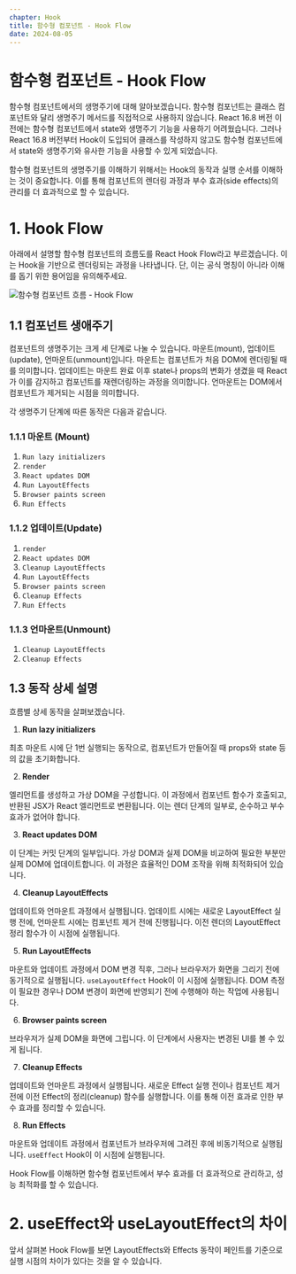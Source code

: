 ```yaml
---
chapter: Hook
title: 함수형 컴포넌트 - Hook Flow
date: 2024-08-05
---
```


# 함수형 컴포넌트 - Hook Flow

함수형 컴포넌트에서의 생명주기에 대해 알아보겠습니다. 함수형 컴포넌트는 클래스 컴포넌트와 달리 생명주기 메서드를 직접적으로 사용하지 않습니다. React 16.8 버전 이전에는 함수형 컴포넌트에서 state와 생명주기 기능을 사용하기 어려웠습니다. 그러나 React 16.8 버전부터 Hook이 도입되어 클래스를 작성하지 않고도 함수형 컴포넌트에서 state와 생명주기와 유사한 기능을 사용할 수 있게 되었습니다.

함수형 컴포넌트의 생명주기를 이해하기 위해서는 Hook의 동작과 실행 순서를 이해하는 것이 중요합니다. 이를 통해 컴포넌트의 렌더링 과정과 부수 효과(side effects)의 관리를 더 효과적으로 할 수 있습니다.

# 1. Hook Flow

아래에서 설명할 함수형 컴포넌트의 흐름도를 React Hook Flow라고 부르겠습니다. 이는 Hook을 기반으로 렌더링되는 과정을 나타냅니다. 단, 이는 공식 명칭이 아니라 이해를 돕기 위한 용어임을 유의해주세요.

![함수형 컴포넌트 흐름 - Hook Flow](/images/basecamp-react/chapter04-6/chapter04-6-1.png)

## 1.1 컴포넌트 생애주기

컴포넌트의 생명주기는 크게 세 단계로 나눌 수 있습니다. 마운트(mount), 업데이트(update), 언마운트(unmount)입니다. 마운트는 컴포넌트가 처음 DOM에 렌더링될 때를 의미합니다. 업데이트는 마운트 완료 이후 state나 props의 변화가 생겼을 때 React가 이를 감지하고 컴포넌트를 재렌더링하는 과정을 의미합니다. 언마운트는 DOM에서 컴포넌트가 제거되는 시점을 의미합니다. 

각 생명주기 단계에 따른 동작은 다음과 같습니다.

### 1.1.1 마운트 (Mount)

1. `Run lazy initializers`
2. `render`
3. `React updates DOM`
4. `Run LayoutEffects`
5. `Browser paints screen`
6. `Run Effects`

### 1.1.2 업데이트(Update)

1. `render`
2. `React updates DOM`
3. `Cleanup LayoutEffects`
4. `Run LayoutEffects`
5. `Browser paints screen`
6. `Cleanup Effects`
7. `Run Effects`

### 1.1.3 언마운트(Unmount)

1. `Cleanup LayoutEffects`
2. `Cleanup Effects`

## 1.3 동작 상세 설명

흐름별 상세 동작을 살펴보겠습니다. 

1. **Run lazy initializers**

최초 마운트 시에 단 1번 실행되는 동작으로, 컴포넌트가 만들어질 때 props와 state 등의 값을 초기화합니다.

2. **Render**

엘리먼트를 생성하고 가상 DOM을 구성합니다. 이 과정에서 컴포넌트 함수가 호출되고, 반환된 JSX가 React 엘리먼트로 변환됩니다. 이는 렌더 단계의 일부로, 순수하고 부수 효과가 없어야 합니다.

3. **React updates DOM**

이 단계는 커밋 단계의 일부입니다. 가상 DOM과 실제 DOM을 비교하여 필요한 부분만 실제 DOM에 업데이트합니다. 이 과정은 효율적인 DOM 조작을 위해 최적화되어 있습니다.

4. **Cleanup LayoutEffects**

업데이트와 언마운트 과정에서 실행됩니다. 업데이트 시에는 새로운 LayoutEffect 실행 전에, 언마운트 시에는 컴포넌트 제거 전에 진행됩니다. 이전 렌더의 LayoutEffect 정리 함수가 이 시점에 실행됩니다.

5. **Run LayoutEffects**

마운트와 업데이트 과정에서 DOM 변경 직후, 그러나 브라우저가 화면을 그리기 전에 동기적으로 실행됩니다. `useLayoutEffect` Hook이 이 시점에 실행됩니다. DOM 측정이 필요한 경우나 DOM 변경이 화면에 반영되기 전에 수행해야 하는 작업에 사용됩니다.

6. **Browser paints screen**

브라우저가 실제 DOM을 화면에 그립니다. 이 단계에서 사용자는 변경된 UI를 볼 수 있게 됩니다.

7. **Cleanup Effects**

업데이트와 언마운트 과정에서 실행됩니다. 새로운 Effect 실행 전이나 컴포넌트 제거 전에 이전 Effect의 정리(cleanup) 함수를 실행합니다. 이를 통해 이전 효과로 인한 부수 효과를 정리할 수 있습니다.

8. **Run Effects**

마운트와 업데이트 과정에서 컴포넌트가 브라우저에 그려진 후에 비동기적으로 실행됩니다. `useEffect` Hook이 이 시점에 실행됩니다.

Hook Flow를 이해하면 함수형 컴포넌트에서 부수 효과를 더 효과적으로 관리하고, 성능 최적화를 할 수 있습니다.

# 2. useEffect와 useLayoutEffect의 차이

앞서 살펴본 Hook Flow를 보면 LayoutEffects와 Effects 동작이 페인트를 기준으로 실행 시점의 차이가 있다는 것을 알 수 있습니다.